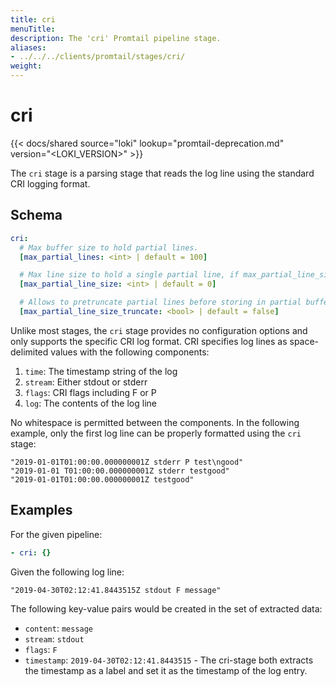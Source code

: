 ```yaml
---
title: cri
menuTitle:  
description: The 'cri' Promtail pipeline stage. 
aliases: 
- ../../../clients/promtail/stages/cri/
weight:  
---
```


# cri

{{< docs/shared source="loki" lookup="promtail-deprecation.md" version="<LOKI_VERSION>" >}}

The `cri` stage is a parsing stage that reads the log line using the standard CRI logging format.

## Schema

```yaml
cri:
  # Max buffer size to hold partial lines.
  [max_partial_lines: <int> | default = 100]

  # Max line size to hold a single partial line, if max_partial_line_size_truncate is true. Example: 262144.
  [max_partial_line_size: <int> | default = 0]

  # Allows to pretruncate partial lines before storing in partial buffer.
  [max_partial_line_size_truncate: <bool> | default = false]
```

Unlike most stages, the `cri` stage provides no configuration options and only
supports the specific CRI log format. CRI specifies log lines as
space-delimited values with the following components:

1. `time`: The timestamp string of the log
1. `stream`: Either stdout or stderr
1. `flags`: CRI flags including F or P
1. `log`: The contents of the log line

No whitespace is permitted between the components. In the following example,
only the first log line can be properly formatted using the `cri` stage:

```
"2019-01-01T01:00:00.000000001Z stderr P test\ngood"
"2019-01-01 T01:00:00.000000001Z stderr testgood"
"2019-01-01T01:00:00.000000001Z testgood"
```

## Examples

For the given pipeline:

```yaml
- cri: {}
```

Given the following log line:

```
"2019-04-30T02:12:41.8443515Z stdout F message"
```

The following key-value pairs would be created in the set of extracted data:

- `content`: `message`
- `stream`: `stdout`
- `flags`: `F`
- `timestamp`: `2019-04-30T02:12:41.8443515` - The cri-stage both extracts the timestamp as a label and set it as the timestamp of the log entry.
